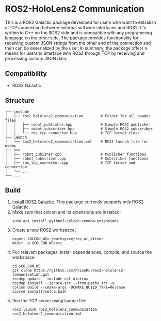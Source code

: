 # ROS2-HoloLens2 Communication
This is a ROS2 Galactic package developed for users who want to establish a TCP connection between external software interfaces and ROS2. It's written in C++ on the ROS2 side and is compatible with any programming language on the other side. The package provides functionality for receiving custom JSON strings from the other end of the connection and then can be deserialized by the user. In summary, the package offers a means for users to interface with ROS2 through TCP by receiving and processing custom JSON data.

## Compatibility
- ROS2 Galactic

## Structure

    ├── include                                      
    │   ├── ros2_hololens2_communication        # Folder for all header files
    │   │   ├── robot_publisher.hpp             # Simple ROS2 publisher
    │   │   ├── robot_subscriber.hpp            # Simple ROS2 subscriber
    │   │   └── ros_tcp_connector.hpp           # TCP Server class
    ├── launch
    │   └── ros2_hololens2_communication.xml    # ROS2 launch file for nodes
    ├── src
    │   ├── robot_pubisher.cpp                  # Publisher functions
    │   ├── robot_subscriber.cpp                # Subscriber functions
    │   ├── ros_tcp_connector.cpp               # TCP Server and connection
    │   └── ...
    └── ...

## Build
1. [Install ROS2 Galactic](https://docs.ros.org/en/galactic/Installation/Ubuntu-Install-Debians.html). This package currently supports only ROS2 Galactic.
2. Make sure that colcon and its extensions are installed:
   ```
   sudo apt install python3-colcon-common-extensions
   ```
3. Create a new ROS2 workspace:
   ```
   export COLCON_WS=~/workspace/ros_ur_driver
   mkdir -p $COLCON_WS/src
   ```
4. Pull relevant packages, install dependencies, compile, and source the workspace:
   ```
   cd $COLCON_WS
   git clone https://github.com/PrimoKu/ros2-hololens2-communication.git
   rosdep update --include-eol-distros
   rosdep install --ignore-src --from-paths src -y
   colcon build --cmake-args -DCMAKE_BUILD_TYPE=Release
   source install/setup.bash
   ```
5. Run the TCP server using launch file:
   ```
   ros2 launch ros2_hololen2_communication ros2_hololens2_communication.xml
   ``` 